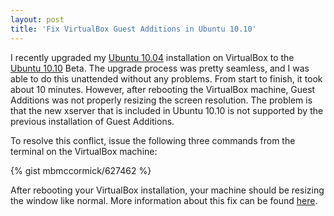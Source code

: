 ```yaml
---
layout: post
title: 'Fix VirtualBox Guest Additions in Ubuntu 10.10'
---
```


I recently upgraded my [Ubuntu 10.04](http://releases.ubuntu.com/lucid/) installation on VirtualBox to the [Ubuntu 10.10](http://releases.ubuntu.com/maverick/) Beta. The upgrade process was pretty seamless, and I was able to do this unattended without any problems. From start to finish, it took about 10 minutes. However, after rebooting the VirtualBox machine, Guest Additions was not properly resizing the screen resolution. The problem is that the new xserver that is included in Ubuntu 10.10 is not supported by the previous installation of Guest Additions.

To resolve this conflict, issue the following three commands from the terminal on the VirtualBox machine:

{% gist mbmccormick/627462 %}

After rebooting your VirtualBox installation, your machine should be resizing the window like normal. More information about this fix can be found [here](https://www.unixmen.com/install-guest-addition-in-ubuntu-1010-maverick-meerkat-fix/).
